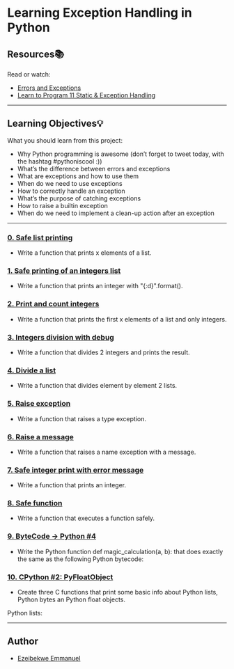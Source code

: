 # Learning Exception Handling in Python

## Resources:books:
Read or watch:
* [Errors and Exceptions](https://intranet.hbtn.io/rltoken/IvW-V19TlPbmMnVTHNllUg)
* [Learn to Program 11 Static & Exception Handling](https://intranet.hbtn.io/rltoken/uHg99jd88sVrhuGUDfwT8g)

---
## Learning Objectives:bulb:
What you should learn from this project:

* Why Python programming is awesome (don’t forget to tweet today, with the hashtag #pythoniscool :))
* What’s the difference between errors and exceptions
* What are exceptions and how to use them
* When do we need to use exceptions
* How to correctly handle an exception
* What’s the purpose of catching exceptions
* How to raise a builtin exception
* When do we need to implement a clean-up action after an exception

---

### [0. Safe list printing](./0-safe_print_list.py)
* Write a function that prints x elements of a list.


### [1. Safe printing of an integers list](./1-safe_print_integer.py)
* Write a function that prints an integer with "{:d}".format().


### [2. Print and count integers](./2-safe_print_list_integers.py)
* Write a function that prints the first x elements of a list and only integers.


### [3. Integers division with debug](./3-safe_print_division.py)
* Write a function that divides 2 integers and prints the result.


### [4. Divide a list](./4-list_division.py)
* Write a function that divides element by element 2 lists.


### [5. Raise exception](./5-raise_exception.py)
* Write a function that raises a type exception.


### [6. Raise a message](./6-raise_exception_msg.py)
* Write a function that raises a name exception with a message.


### [7. Safe integer print with error message](./100-safe_print_integer_err.py)
* Write a function that prints an integer.


### [8. Safe function](./101-safe_function.py)
* Write a function that executes a function safely.


### [9. ByteCode -> Python #4](./102-magic_calculation.py)
* Write the Python function def magic_calculation(a, b): that does exactly the same as the following Python bytecode:


### [10. CPython #2: PyFloatObject](./103-python.c)
* Create three C functions that print some basic info about Python lists, Python bytes an Python float objects.



Python lists:

---

## Author
* [Ezeibekwe Emmanuel](https://github.com/Ezeibekweemma)

